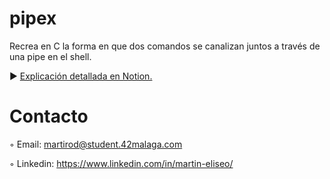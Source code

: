 # pipex
Recrea en C la forma en que dos comandos se canalizan juntos a través de una pipe en el shell.

► [Explicación detallada en Notion.](https://www.notion.so/push_swap-88358e73b0244bcb8de473879c5da05a)

# Contacto 

◦ Email: martirod@student.42malaga.com

◦ Linkedin: https://www.linkedin.com/in/martin-eliseo/
